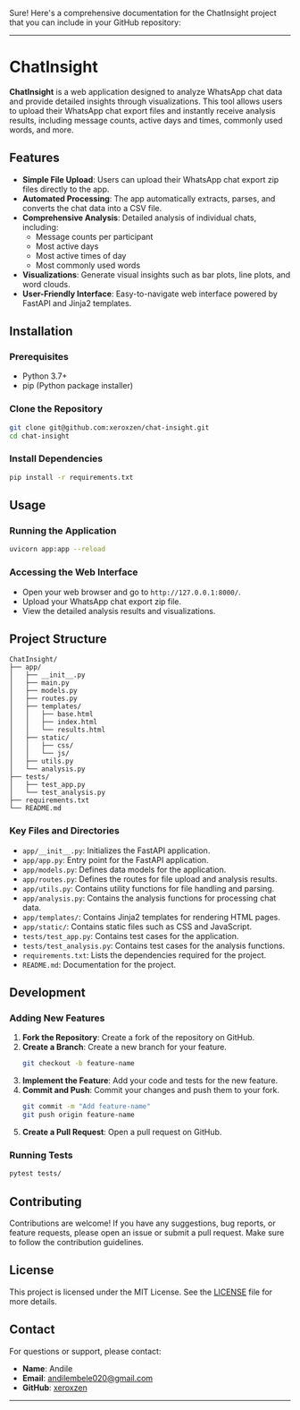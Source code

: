 Sure! Here's a comprehensive documentation for the ChatInsight project that you can include in your GitHub repository:

---

# ChatInsight

**ChatInsight** is a web application designed to analyze WhatsApp chat data and provide detailed insights through visualizations. This tool allows users to upload their WhatsApp chat export files and instantly receive analysis results, including message counts, active days and times, commonly used words, and more.

## Features

- **Simple File Upload**: Users can upload their WhatsApp chat export zip files directly to the app.
- **Automated Processing**: The app automatically extracts, parses, and converts the chat data into a CSV file.
- **Comprehensive Analysis**: Detailed analysis of individual chats, including:
  - Message counts per participant
  - Most active days
  - Most active times of day
  - Most commonly used words
- **Visualizations**: Generate visual insights such as bar plots, line plots, and word clouds.
- **User-Friendly Interface**: Easy-to-navigate web interface powered by FastAPI and Jinja2 templates.

## Installation

### Prerequisites

- Python 3.7+
- pip (Python package installer)

### Clone the Repository

```bash
git clone git@github.com:xeroxzen/chat-insight.git
cd chat-insight
```

### Install Dependencies

```bash
pip install -r requirements.txt
```

## Usage

### Running the Application

```bash
uvicorn app:app --reload
```

### Accessing the Web Interface

- Open your web browser and go to `http://127.0.0.1:8000/`.
- Upload your WhatsApp chat export zip file.
- View the detailed analysis results and visualizations.

## Project Structure

```plaintext
ChatInsight/
├── app/
│   ├── __init__.py
│   ├── main.py
│   ├── models.py
│   ├── routes.py
│   ├── templates/
│   │   ├── base.html
│   │   ├── index.html
│   │   └── results.html
│   ├── static/
│   │   ├── css/
│   │   └── js/
│   ├── utils.py
│   └── analysis.py
├── tests/
│   ├── test_app.py
│   └── test_analysis.py
├── requirements.txt
└── README.md
```

### Key Files and Directories

- `app/__init__.py`: Initializes the FastAPI application.
- `app/app.py`: Entry point for the FastAPI application.
- `app/models.py`: Defines data models for the application.
- `app/routes.py`: Defines the routes for file upload and analysis results.
- `app/utils.py`: Contains utility functions for file handling and parsing.
- `app/analysis.py`: Contains the analysis functions for processing chat data.
- `app/templates/`: Contains Jinja2 templates for rendering HTML pages.
- `app/static/`: Contains static files such as CSS and JavaScript.
- `tests/test_app.py`: Contains test cases for the application.
- `tests/test_analysis.py`: Contains test cases for the analysis functions.
- `requirements.txt`: Lists the dependencies required for the project.
- `README.md`: Documentation for the project.

## Development

### Adding New Features

1. **Fork the Repository**: Create a fork of the repository on GitHub.
2. **Create a Branch**: Create a new branch for your feature.
   ```bash
   git checkout -b feature-name
   ```
3. **Implement the Feature**: Add your code and tests for the new feature.
4. **Commit and Push**: Commit your changes and push them to your fork.
   ```bash
   git commit -m "Add feature-name"
   git push origin feature-name
   ```
5. **Create a Pull Request**: Open a pull request on GitHub.

### Running Tests

```bash
pytest tests/
```

## Contributing

Contributions are welcome! If you have any suggestions, bug reports, or feature requests, please open an issue or submit a pull request. Make sure to follow the contribution guidelines.

## License

This project is licensed under the MIT License. See the [LICENSE](LICENSE) file for more details.

## Contact

For questions or support, please contact:
- **Name**: Andile
- **Email**: andilembele020@gmail.com
- **GitHub**: [xeroxzen](https://github.com/xeroxzen)

---